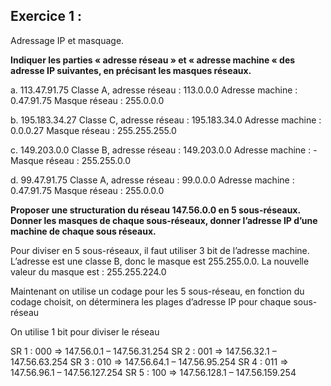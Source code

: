 ## Exercice 1 :

Adressage IP et masquage.

**Indiquer les parties « adresse réseau » et « adresse machine « des adresse IP
suivantes, en précisant les masques réseaux.**

a. 113.47.91.75
Classe A, adresse réseau : 113.0.0.0
Adresse machine : 0.47.91.75
Masque réseau : 255.0.0.0

b. 195.183.34.27
Classe C, adresse réseau : 195.183.34.0
Adresse machine : 0.0.0.27
Masque réseau : 255.255.255.0

c. 149.203.0.0
Classe B, adresse réseau : 149.203.0.0
Adresse machine : -
Masque réseau : 255.255.0.0

d.  99.47.91.75
Classe A, adresse réseau : 99.0.0.0
Adresse machine : 0.47.91.75
Masque réseau : 255.0.0.0

**Proposer une structuration du réseau 147.56.0.0 en 5 sous-réseaux. Donner les
masques de chaque sous-réseaux, donner l’adresse IP d’une machine de chaque sous réseaux.**  

Pour diviser en 5 sous-réseaux, il faut utiliser 3 bit de l’adresse machine.
L’adresse est une classe B, donc le masque est 255.255.0.0. 
La nouvelle valeur du masque est : 255.255.224.0

Maintenant on utilise un codage pour les 5 sous-réseau, en fonction du codage choisit, on déterminera les plages d’adresse IP pour chaque sous-réseau

On utilise 1 bit pour diviser le réseau 

SR 1 : 000 => 147.56.0.1 – 147.56.31.254
SR 2 : 001 => 147.56.32.1 – 147.56.63.254
SR 3 : 010 => 147.56.64.1 – 147.56.95.254
SR 4 : 011 => 147.56.96.1 – 147.56.127.254
SR 5 : 100 => 147.56.128.1 – 147.56.159.254
